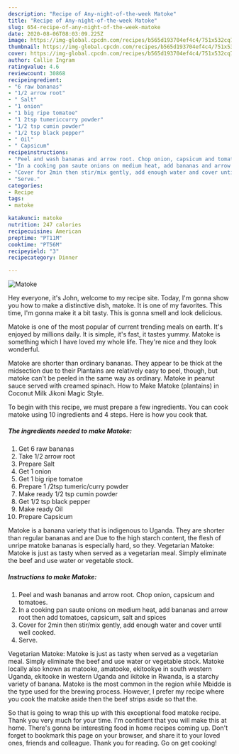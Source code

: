 ```yaml
---
description: "Recipe of Any-night-of-the-week Matoke"
title: "Recipe of Any-night-of-the-week Matoke"
slug: 654-recipe-of-any-night-of-the-week-matoke
date: 2020-08-06T08:03:09.225Z
image: https://img-global.cpcdn.com/recipes/b565d193704ef4c4/751x532cq70/matoke-recipe-main-photo.jpg
thumbnail: https://img-global.cpcdn.com/recipes/b565d193704ef4c4/751x532cq70/matoke-recipe-main-photo.jpg
cover: https://img-global.cpcdn.com/recipes/b565d193704ef4c4/751x532cq70/matoke-recipe-main-photo.jpg
author: Callie Ingram
ratingvalue: 4.6
reviewcount: 30868
recipeingredient:
- "6 raw bananas"
- "1/2 arrow root"
- " Salt"
- "1 onion"
- "1 big ripe tomatoe"
- "1 2tsp tumericcurry powder"
- "1/2 tsp cumin powder"
- "1/2 tsp black pepper"
- " Oil"
- " Capsicum"
recipeinstructions:
- "Peel and wash bananas and arrow root. Chop onion, capsicum and tomatoes."
- "In a cooking pan saute onions on medium heat, add bananas and arrow root then add tomatoes, capsicum, salt and spices"
- "Cover for 2min then stir/mix gently, add enough water and cover until well cooked."
- "Serve."
categories:
- Recipe
tags:
- matoke

katakunci: matoke 
nutrition: 247 calories
recipecuisine: American
preptime: "PT11M"
cooktime: "PT56M"
recipeyield: "3"
recipecategory: Dinner

---
```



![Matoke](https://img-global.cpcdn.com/recipes/b565d193704ef4c4/751x532cq70/matoke-recipe-main-photo.jpg)

Hey everyone, it's John, welcome to my recipe site. Today, I'm gonna show you how to make a distinctive dish, matoke. It is one of my favorites. This time, I'm gonna make it a bit tasty. This is gonna smell and look delicious.

Matoke is one of the most popular of current trending meals on earth. It's enjoyed by millions daily. It is simple, it's fast, it tastes yummy. Matoke is something which I have loved my whole life. They're nice and they look wonderful.

Matoke are shorter than ordinary bananas. They appear to be thick at the midsection due to their Plantains are relatively easy to peel, though, but matoke can&#39;t be peeled in the same way as ordinary. Matoke in peanut sauce served with creamed spinach. How to Make Matoke (plantains) in Coconut Milk Jikoni Magic Style.


To begin with this recipe, we must prepare a few ingredients. You can cook matoke using 10 ingredients and 4 steps. Here is how you cook that.

<!--inarticleads1-->

##### The ingredients needed to make Matoke:

1. Get 6 raw bananas
1. Take 1/2 arrow root
1. Prepare  Salt
1. Get 1 onion
1. Get 1 big ripe tomatoe
1. Prepare 1 /2tsp tumeric/curry powder
1. Make ready 1/2 tsp cumin powder
1. Get 1/2 tsp black pepper
1. Make ready  Oil
1. Prepare  Capsicum


Matoke is a banana variety that is indigenous to Uganda. They are shorter than regular bananas and are Due to the high starch content, the flesh of unripe matoke bananas is especially hard, so they. Vegetarian Matoke: Matoke is just as tasty when served as a vegetarian meal. Simply eliminate the beef and use water or vegetable stock. 

<!--inarticleads2-->

##### Instructions to make Matoke:

1. Peel and wash bananas and arrow root. Chop onion, capsicum and tomatoes.
1. In a cooking pan saute onions on medium heat, add bananas and arrow root then add tomatoes, capsicum, salt and spices
1. Cover for 2min then stir/mix gently, add enough water and cover until well cooked.
1. Serve.


Vegetarian Matoke: Matoke is just as tasty when served as a vegetarian meal. Simply eliminate the beef and use water or vegetable stock. Matoke locally also known as matooke, amatooke, ekitookye in south western Uganda, ekitooke in western Uganda and ikitoke in Rwanda, is a starchy variety of banana. Matoke is the most common in the region while Mbidde is the type used for the brewing process. However, I prefer my recipe where you cook the matoke aside then the beef strips aside so that the. 

So that is going to wrap this up with this exceptional food matoke recipe. Thank you very much for your time. I'm confident that you will make this at home. There's gonna be interesting food in home recipes coming up. Don't forget to bookmark this page on your browser, and share it to your loved ones, friends and colleague. Thank you for reading. Go on get cooking!
